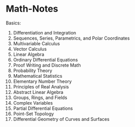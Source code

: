 # Math-Notes

Basics:
1. Differentiation and Integration
2. Sequences, Series, Parametrics, and Polar Coordinates
3. Multivariable Calculus
4. Vector Calculus
5. Linear Algebra
6. Ordinary Differential Equations
7. Proof Writing and Discrete Math
1. Probability Theory
2. Mathematical Statistics
4. Elementary Number Theory
5. Principles of Real Analysis
6. Abstract Linear Algebra
7. Groups, Rings, and Fields
8. Complex Variables
10. Partial Differential Equations
11. Point-Set Topology
13. Differential Geometry of Curves and Surfaces

    








